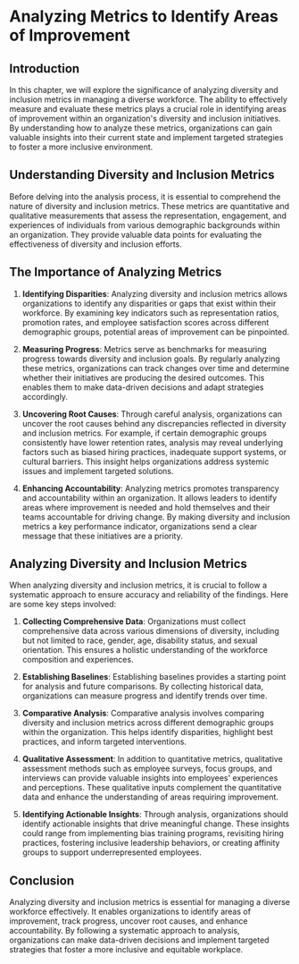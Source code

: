 Analyzing Metrics to Identify Areas of Improvement
===========================================================

Introduction
------------

In this chapter, we will explore the significance of analyzing diversity and inclusion metrics in managing a diverse workforce. The ability to effectively measure and evaluate these metrics plays a crucial role in identifying areas of improvement within an organization's diversity and inclusion initiatives. By understanding how to analyze these metrics, organizations can gain valuable insights into their current state and implement targeted strategies to foster a more inclusive environment.

Understanding Diversity and Inclusion Metrics
---------------------------------------------

Before delving into the analysis process, it is essential to comprehend the nature of diversity and inclusion metrics. These metrics are quantitative and qualitative measurements that assess the representation, engagement, and experiences of individuals from various demographic backgrounds within an organization. They provide valuable data points for evaluating the effectiveness of diversity and inclusion efforts.

The Importance of Analyzing Metrics
-----------------------------------

1. **Identifying Disparities**: Analyzing diversity and inclusion metrics allows organizations to identify any disparities or gaps that exist within their workforce. By examining key indicators such as representation ratios, promotion rates, and employee satisfaction scores across different demographic groups, potential areas of improvement can be pinpointed.

2. **Measuring Progress**: Metrics serve as benchmarks for measuring progress towards diversity and inclusion goals. By regularly analyzing these metrics, organizations can track changes over time and determine whether their initiatives are producing the desired outcomes. This enables them to make data-driven decisions and adapt strategies accordingly.

3. **Uncovering Root Causes**: Through careful analysis, organizations can uncover the root causes behind any discrepancies reflected in diversity and inclusion metrics. For example, if certain demographic groups consistently have lower retention rates, analysis may reveal underlying factors such as biased hiring practices, inadequate support systems, or cultural barriers. This insight helps organizations address systemic issues and implement targeted solutions.

4. **Enhancing Accountability**: Analyzing metrics promotes transparency and accountability within an organization. It allows leaders to identify areas where improvement is needed and hold themselves and their teams accountable for driving change. By making diversity and inclusion metrics a key performance indicator, organizations send a clear message that these initiatives are a priority.

Analyzing Diversity and Inclusion Metrics
-----------------------------------------

When analyzing diversity and inclusion metrics, it is crucial to follow a systematic approach to ensure accuracy and reliability of the findings. Here are some key steps involved:

1. **Collecting Comprehensive Data**: Organizations must collect comprehensive data across various dimensions of diversity, including but not limited to race, gender, age, disability status, and sexual orientation. This ensures a holistic understanding of the workforce composition and experiences.

2. **Establishing Baselines**: Establishing baselines provides a starting point for analysis and future comparisons. By collecting historical data, organizations can measure progress and identify trends over time.

3. **Comparative Analysis**: Comparative analysis involves comparing diversity and inclusion metrics across different demographic groups within the organization. This helps identify disparities, highlight best practices, and inform targeted interventions.

4. **Qualitative Assessment**: In addition to quantitative metrics, qualitative assessment methods such as employee surveys, focus groups, and interviews can provide valuable insights into employees' experiences and perceptions. These qualitative inputs complement the quantitative data and enhance the understanding of areas requiring improvement.

5. **Identifying Actionable Insights**: Through analysis, organizations should identify actionable insights that drive meaningful change. These insights could range from implementing bias training programs, revisiting hiring practices, fostering inclusive leadership behaviors, or creating affinity groups to support underrepresented employees.

Conclusion
----------

Analyzing diversity and inclusion metrics is essential for managing a diverse workforce effectively. It enables organizations to identify areas of improvement, track progress, uncover root causes, and enhance accountability. By following a systematic approach to analysis, organizations can make data-driven decisions and implement targeted strategies that foster a more inclusive and equitable workplace.

